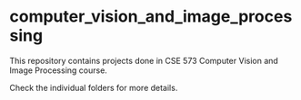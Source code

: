 # computer_vision_and_image_processing

This repository contains projects done in CSE 573 Computer Vision and Image Processing course.

Check the individual folders for more details.
